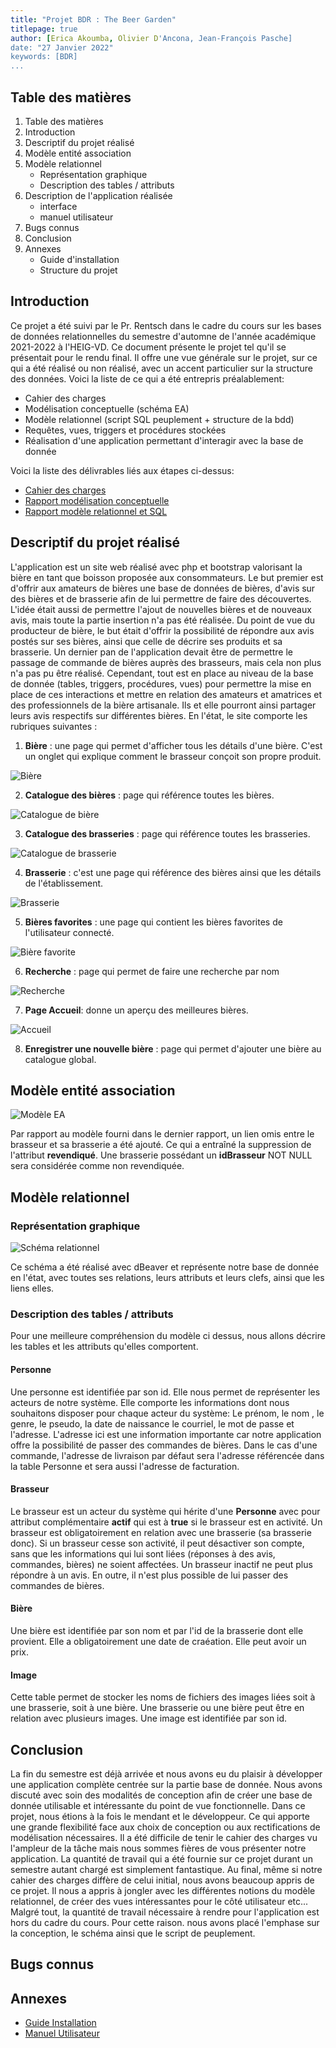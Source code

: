 ```yaml
---
title: "Projet BDR : The Beer Garden"
titlepage: true
author: [Erica Akoumba, Olivier D'Ancona, Jean-François Pasche]
date: "27 Janvier 2022"
keywords: [BDR]
...
```


## Table des matières

1.  Table des matières
2.  Introduction
3.  Descriptif du projet réalisé
4.  Modèle entité association
5.  Modèle relationnel
    -   Représentation graphique
    -   Description des tables / attributs
6.  Description de l'application réalisée
    -   interface
    -   manuel utilisateur
7.  Bugs connus
8.  Conclusion
9.  Annexes
    -   Guide d'installation
    -   Structure du projet

## Introduction

Ce projet a été suivi par le Pr. Rentsch dans le cadre du cours sur les bases de données relationnelles du semestre d'automne de l'année académique 2021-2022 à l'HEIG-VD. Ce document présente le projet tel qu'il se présentait pour le rendu final. Il offre une vue générale  sur le projet, sur ce qui a été réalisé ou non réalisé, avec un accent particulier sur la structure des données. Voici la liste de ce qui a été entrepris préalablement:

-   Cahier des charges
-   Modélisation conceptuelle (schéma EA)
-   Modèle relationnel (script SQL peuplement + structure de la bdd)
-   Requêtes, vues, triggers et procédures stockées
-   Réalisation d'une application permettant d'interagir avec la base de donnée

Voici la liste des délivrables liés aux étapes ci-dessus:

-   [Cahier des charges](0_Cahier_Des_Charges_Final.pdf)
-   [Rapport modélisation conceptuelle](1_Rapport_Modelisation_Conceptuelle_Révisé.pdf)
-   [Rapport modèle relationnel et SQL](2_Rapport_MR_Et_SQL.pdf)

## Descriptif du projet réalisé

L'application est un site web réalisé avec php et bootstrap valorisant la bière en tant que boisson proposée aux consommateurs. Le but premier est d'offrir aux amateurs de bières une base de données de bières, d'avis sur des bières et de brasserie afin de lui permettre de faire des découvertes. L'idée était aussi de permettre l'ajout de nouvelles bières et de nouveaux avis, mais toute la partie insertion n'a pas été réalisée. Du point de vue du producteur de bière, le but était d'offrir la possibilité de répondre aux avis postés sur ses bières, ainsi que celle de décrire ses produits et sa brasserie.
Un dernier pan de l'application devait être de permettre le passage de commande de bières auprès des brasseurs, mais cela non plus n'a pas pu être réalisé.
Cependant, tout est en place au niveau de la base de donnée (tables, triggers, procédures, vues) pour permettre la mise en place de ces interactions et mettre en relation des amateurs et amatrices et des professionnels de la bière artisanale. Ils et elle pourront ainsi partager leurs avis respectifs sur différentes bières.
En l'état, le site comporte les rubriques suivantes :

1.  **Bière** : une page qui permet d'afficher tous les détails d'une bière. C'est un onglet qui explique comment le brasseur conçoit son propre produit.

![Bière](images/Bière_détails.png)

2.  **Catalogue des bières** : page qui référence toutes les bières.

![Catalogue de bière](images/Bières.png)

3.  **Catalogue des brasseries** : page qui référence toutes les brasseries.

![Catalogue de brasserie](images/Brasseries.png)

4.  **Brasserie** : c'est une page qui référence des bières ainsi que les détails de l'établissement.

![Brasserie](images/Brasserie_détails.png)

5.  **Bières favorites** : une page qui contient les bières favorites de l'utilisateur connecté.

![Bière favorite](images/Favoris.png)

6.  **Recherche** : page qui permet de faire une recherche par nom

![Recherche](images/Recherche.png)

7.  **Page Accueil**: donne un aperçu des meilleures bières.

![Accueil](images/Accueil.png)

8.  **Enregistrer une nouvelle bière** : page qui permet d'ajouter une bière au catalogue global.

## Modèle entité association

![Modèle EA](1_Schéma_EA_Révisé.png)

Par rapport au modèle fourni dans le dernier rapport, un lien omis entre le brasseur et sa brasserie a été ajouté. Ce qui a entraîné la suppression de l'attribut **revendiqué**. Une brasserie possédant un **idBrasseur** NOT NULL sera considérée comme non revendiquée.

## Modèle relationnel

### Représentation graphique

![Schéma relationnel](2_schéma_relationnel_final.png)

Ce schéma a été réalisé avec dBeaver et représente notre base de donnée en l'état, avec toutes ses relations, leurs attributs et leurs clefs, ainsi que les liens elles.

### Description des tables / attributs

Pour une meilleure compréhension du modèle ci dessus, nous allons décrire les tables et les attributs qu'elles comportent.

#### Personne

Une personne est identifiée par son id. Elle nous permet de représenter les acteurs de notre système. Elle comporte les informations dont nous souhaitons disposer pour chaque acteur du système: Le prénom, le nom , le genre, le pseudo, la date de naissance le courriel, le mot de passe et l'adresse. L'adresse ici est une information importante car notre application offre la possibilité de passer des commandes de bières. Dans le cas d'une commande, l'adresse de livraison par défaut sera l'adresse référencée dans la table Personne et sera aussi l'adresse de facturation.

#### Brasseur

Le brasseur est un acteur du système qui hérite d'une **Personne** avec pour attribut complémentaire **actif** qui est à **true** si le brasseur est en activité. Un brasseur est obligatoirement en relation avec une brasserie (sa brasserie donc). Si un brasseur cesse son activité, il peut désactiver son compte, sans que les informations qui lui sont liées (réponses à des avis, commandes, bières) ne soient affectées. Un brasseur inactif ne peut plus répondre à un avis. En outre, il n'est plus possible de lui passer des commandes de bières.

#### Bière

Une bière est identifiée par son nom et par l'id de la brasserie dont elle provient. Elle a obligatoirement une date de craéation. Elle peut avoir un prix.

#### Image

Cette table permet de stocker les noms de fichiers des images liées soit à une brasserie, soit à une bière. Une brasserie ou une bière peut être en relation avec plusieurs images. Une image est identifiée par son id.

## Conclusion

La fin du semestre est déjà arrivée et nous avons eu du plaisir à développer une application complète centrée sur la partie base de donnée. Nous avons discuté avec soin des modalités de conception afin de créer une base de donnée utilisable et intéressante du point de vue fonctionnelle. Dans ce projet, nous étions à la fois le mendant et le développeur. Ce qui apporte une grande flexibilité face aux choix de conception ou aux rectifications de modélisation nécessaires. Il a été difficile de tenir le cahier des charges vu l'ampleur de la tâche mais nous sommes fières de vous présenter notre application. La quantité de travail qui a été fournie sur ce projet durant un semestre autant chargé est simplement fantastique. Au final, même si notre cahier des charges diffère de celui initial, nous avons beaucoup appris de ce projet. Il nous a appris à jongler avec les différentes notions du modèle relationnel, de créer des vues intéressantes pour le côté utilisateur etc... Malgré tout, la quantité de travail nécessaire à rendre pour l'application est hors du cadre du cours. Pour cette raison. nous avons placé l'emphase sur la conception, le schéma ainsi que le script de peuplement.

## Bugs connus

## Annexes

-   [Guide Installation](4_Guide_Installation.pdf)
-   [Manuel Utilisateur](4_Manuel_Utilisateur.pdf)
